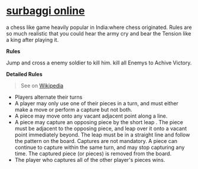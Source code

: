 # [surbaggi online](https://surbaggi.herokuapp.com) 
a chess like game heavily popular in India:where chess originated.
Rules are so much realistic that you could hear the army cry and bear the Tension like a king after playing it.

**Rules**

Jump and cross a enemy soldier to kill him.
kill all Enemys to Achive Victory.

**Detailed Rules**
> See on [Wikipedia](https://en.wikipedia.org/wiki/Sixteen_Soldiers#Rules)
- Players alternate their turns
- A player may only use one of their pieces in a turn, and must either make a move or perform a capture but not both.
- A piece may move onto any vacant adjacent point along a line.
- A piece may capture an opposing piece by the short leap . The piece must be adjacent to the opposing piece, and leap over it onto a vacant point immediately beyond. The leap must be in a straight line and follow the pattern on the board. Captures are not mandatory. A piece can continue to capture within the same turn, and may stop capturing any time. The captured piece (or pieces) is removed from the board.
- The player who captures all of the other player's pieces wins.